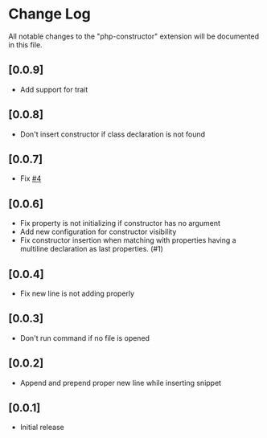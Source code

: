 # Change Log
All notable changes to the "php-constructor" extension will be documented in this file.

## [0.0.9]
- Add support for trait

## [0.0.8]
- Don't insert constructor if class declaration is not found

## [0.0.7]
- Fix [#4](https://github.com/MehediDracula/PHP-Constructor/issues/4)

## [0.0.6]
- Fix property is not initializing if constructor has no argument
- Add new configuration for constructor visibility
- Fix constructor insertion when matching with properties having a multiline declaration as last properties. (#1)

## [0.0.4]
- Fix new line is not adding properly

## [0.0.3]
- Don't run command if no file is opened

## [0.0.2]
- Append and prepend proper new line while inserting snippet

## [0.0.1]
- Initial release
